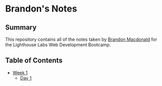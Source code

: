 # Brandon's Notes

## Summary

This repository contains all of the notes taken by [Brandon Macdonald](https://github.com/mmmbacon) for the Lighthouse Labs Web Development Bootcamp.

## Table of Contents

* [Week 1](/Week_1)
  * [Day 1](/Week_1/Day_1)


